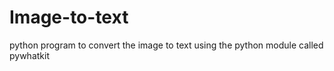 # Image-to-text
python program to convert the image to text using the python module called pywhatkit
